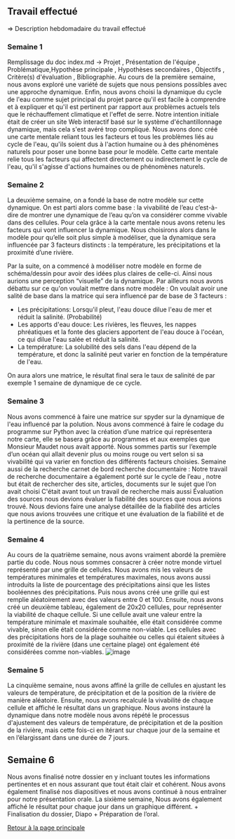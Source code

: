 ## Travail effectué 

=> Description hebdomadaire du travail effectué 

### Semaine 1 
Remplissage du doc index.md -> Projet , Présentation de l'équipe , Problématique,Hypothèse principale , Hypothèses secondaires , Objectifs , Critère(s) d'évaluation , Bibliographie.
Au cours de la première semaine, nous avons exploré une variété de sujets que nous pensions possibles avec une approche dynamique. Enfin, nous avons choisi la dynamique du cycle de l'eau comme sujet principal du projet parce qu'il est facile à comprendre et à expliquer et qu'il est pertinent par rapport aux problèmes actuels tels que le réchauffement climatique et l'effet de serre. Notre intention initiale était de créer un site Web interactif basé sur le système d'échantillonnage dynamique, mais cela s'est avéré trop compliqué. Nous avons donc créé une carte mentale reliant tous les facteurs et tous les problèmes liés au cycle de l'eau, qu'ils soient dus à l'action humaine ou à des phénomènes naturels pour poser une bonne base pour le modèle. Cette carte mentale relie tous les facteurs qui affectent directement ou indirectement le cycle de l'eau, qu'il s'agisse d'actions humaines ou de phénomènes naturels. 



### Semaine 2 
La deuxième semaine, on a fondé la base de notre modèle sur cette dynamique. On est parti alors comme base : la vivabilité de l’eau c’est-à-dire de montrer une dynamique de l’eau qu’on va considérer comme vivable dans des cellules. Pour cela grâce à la carte mentale nous avons retenu les facteurs qui vont influencer la dynamique. Nous choisirons alors dans le modèle pour qu’elle soit plus simple à modéliser, que la dynamique sera influencée par 3 facteurs distincts : la température, les précipitations et la proximité d’une rivière. 

Par la suite, on a commencé à modéliser notre modèle en forme de schéma/dessin pour avoir des idées plus claires de celle-ci. Ainsi nous aurions une perception “visuelle” de la dynamique. 
Par ailleurs nous avons débattu sur ce qu'on voulait mettre dans notre modèle :
On voulait avoir une salité de base dans la matrice qui sera influencé par de base de 3 facteurs : 
- Les précipitations: Lorsqu'il pleut, l'eau douce dilue l'eau de mer et réduit la salinité. (Probabilité)
- Les apports d'eau douce: Les rivières, les fleuves, les nappes phréatiques et la fonte des glaciers apportent de l'eau douce à l'océan, ce qui dilue l'eau salée et réduit la salinité.
- La température: La solubilité des sels dans l'eau dépend de la température, et donc la salinité peut varier en fonction de la température de l'eau.

On aura alors une matrice, le résultat final sera le taux de salinité de par exemple 1 semaine de dynamique de ce cycle. 
### Semaine 3
Nous avons commencé à faire une matrice sur spyder sur la dynamique de l'eau influencé par la polution. Nous avons commencé à faire le codage du programme sur Python avec la création d’une matrice qui représentera notre carte, elle se basera grâce au programmes et aux exemples que Monsieur Maudet nous avait apporté. Nous sommes partis sur l’exemple d’un océan qui allait devenir plus ou moins rouge ou vert selon si sa vivabilité qui va varier en fonction des différents facteurs choisies.
Semaine aussi de la recherche carnet de bord recherche documentaire : Notre travail de recherche documentaire a également  porté sur le cycle de l’eau , notre but était   de rechercher des site, articles, documents sur le sujet que l’on avait choisi C'était avant tout un travail de recherche mais aussi Évaluation des sources nous devions évaluer la fiabilité des sources que nous avions trouvé. Nous devions faire une analyse détaillée de la fiabilité des articles que nous avions trouvées une critique et une  évaluation de la fiabilité et de la pertinence de la source.


### Semaine 4 

Au cours de la quatrième semaine, nous avons vraiment abordé la première partie du code. Nous nous sommes consacrer à créer notre monde virtuel représenté par une grille de cellules. Nous avons mis les valeurs de températures minimales et températures maximales, nous avons aussi introduits la liste de pourcentage des précipitations ainsi que les listes booléennes des précipitations. Puis nous avons créé une grille qui est remplie aléatoirement avec des valeurs entre 0 et 100. Ensuite, nous avons créé un deuxième tableau, également de 20x20 cellules, pour représenter la viabilité de chaque cellule. Si une cellule avait une valeur entre la température minimale et maximale souhaitée, elle était considérée comme vivable, sinon elle était considérée comme non-viable. Les cellules avec des précipitations hors de la plage souhaitée ou celles qui étaient situées à proximité de la rivière (dans une certaine plage) ont également été considérées comme non-viables.
![image](https://user-images.githubusercontent.com/125458910/233639625-313cc3f5-3a94-4a58-9b53-01a201f4e259.png)

### Semaine 5

La cinquième semaine, nous avons affiné la grille de cellules en ajustant les valeurs de température, de précipitation et de la position de la rivière de manière aléatoire. Ensuite, nous avons recalculé la vivabilité de chaque cellule et affiché le résultat dans un graphique. Nous avons instauré la dynamique dans notre modèle nous avons répété le processus d'ajustement des valeurs de température, de précipitation et de la position de la rivière, mais cette fois-ci en itérant sur chaque jour de la semaine et en l’élargissant dans une durée de 7 jours. 

## Semaine 6
Nous avons finalisé notre dossier en y incluant toutes les informations pertinentes et en nous assurant que tout était clair et cohérent. Nous avons également finalisé nos diapositives et nous avons continué à nous entraîner pour notre présentation orale. La sixième semaine, Nous avons également affiché le résultat pour chaque jour dans un graphique différent. + Finalisation du dossier, Diapo + Préparation de l’oral.




<a href="index.html"> Retour à la page principale </a>
